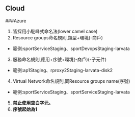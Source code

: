 ## Cloud

###Azure

1. 皆採用小駝峰式命名法(lower camel case)
2. Resource groups命名規則,類型+環境(-商戶)
  - 範例:sportServiceStaging、sportDevopsStaging-larvata
3. 服務命名規則,應用+序號+環境(-商戶)(-子元件)
  - 範例:ap1Staging、rproxy2Staging-larvata-disk2
4. Virtual Network命名規則,同Resource groups name(序號)
  - 範例:sportServiceStaging、sportServiceStaging-larvata
5. __禁止使用空白字元。__
6. __序號起始為1__

